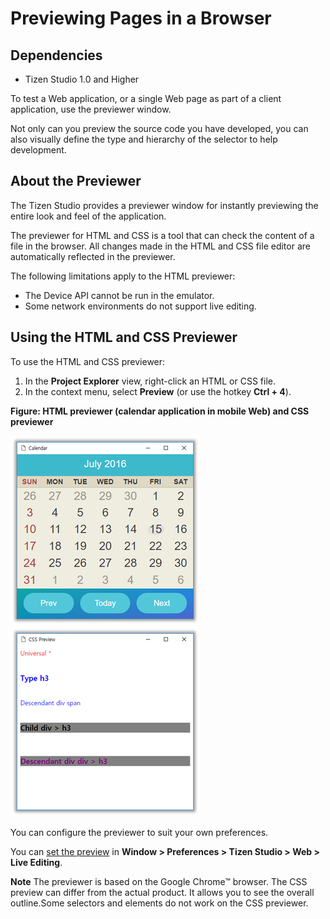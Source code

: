 # Previewing Pages in a Browser
## Dependencies
- Tizen Studio 1.0 and Higher


To test a Web application, or a single Web page as part of a client application, use the previewer window.

Not only can you preview the source code you have developed, you can also visually define the type and hierarchy of the selector to help development.

## About the Previewer<a name="about"></a>

The Tizen Studio provides a previewer window for instantly previewing the entire look and feel of the application.

The previewer for HTML and CSS is a tool that can check the content of a file in the browser. All changes made in the HTML and CSS file editor are automatically reflected in the previewer.

The following limitations apply to the HTML previewer:

- The Device API cannot be run in the emulator.
- Some network environments do not support live editing.

## Using the HTML and CSS Previewer<a name="use"></a>

To use the HTML and CSS previewer:

1. In the **Project Explorer** view, right-click an HTML or CSS file.
2. In the context menu, select **Preview** (or use the hotkey **Ctrl + 4**).

**Figure: HTML previewer (calendar application in mobile Web) and CSS previewer**

![HTML previewer (calendar application in mobile Web) and CSS previewer](./media/previewer_html_previewer.png) ![HTML previewer (calendar application in mobile Web) and CSS previewer](./media/previewer_css_previewer.png)

You can configure the previewer to suit your own preferences.

You can [set the preview](IDE-preferences-w.md#live) in **Window > Preferences > Tizen Studio > Web > Live Editing**.

**Note**	The previewer is based on the Google Chrome™ browser. The CSS preview can differ from the actual product. It allows you to see the overall outline.Some selectors and elements do not work on the CSS previewer.